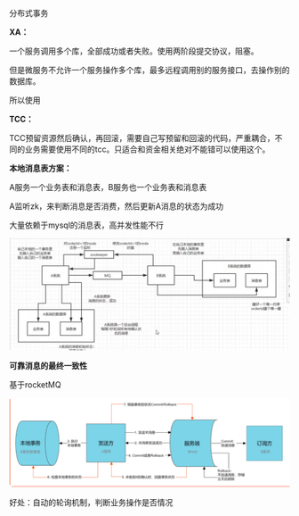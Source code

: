 分布式事务

**XA：**

一个服务调用多个库，全部成功或者失败。使用两阶段提交协议，阻塞。

但是微服务不允许一个服务操作多个库，最多远程调用别的服务接口，去操作别的数据库。

所以使用

**TCC：**

TCC预留资源然后确认，再回滚，需要自己写预留和回滚的代码，严重耦合，不同的业务需要使用不同的tcc。只适合和资金相关绝对不能错可以使用这个。

**本地消息表方案：**

A服务一个业务表和消息表，B服务也一个业务表和消息表

A监听zk，来判断消息是否消费，然后更新A消息的状态为成功

大量依赖于mysql的消息表，高并发性能不行

![1](png/1.png)

**可靠消息的最终一致性**

基于rocketMQ

![2](png/2.png)

好处：自动的轮询机制，判断业务操作是否情况